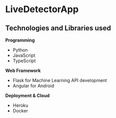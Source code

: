 # LiveDetectorApp

## **Technologies and Libraries used**

**Programming**
-	Python
-	JavaScript
-	TypeScript

**Web Framework**
-	Flask for Machine Learning API development
-	Angular for Android

**Deployment & Cloud**
-	Heroku
-	Docker

